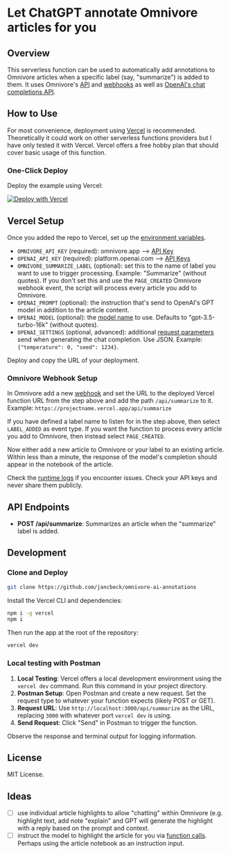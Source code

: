 # Let ChatGPT annotate Omnivore articles for you

## Overview

This serverless function can be used to automatically add annotations to Omnivore articles when a specific label (say, "summarize") is added to them. It uses Omnivore's [API](https://docs.omnivore.app/integrations/api.html) and [webhooks](https://docs.omnivore.app/integrations/webhooks.html) as well as [OpenAI's chat completions API](https://platform.openai.com/docs/guides/text-generation). 

## How to Use

For most convenience, deployment using [Vercel](https://vercel.com) is recommended. Theoretically it could work on other serverless functions providers but I have only tested it with Vercel. Vercel offers a free hobby plan that should cover basic usage of this function.

### One-Click Deploy

Deploy the example using Vercel:

[![Deploy with Vercel](https://vercel.com/button)](https://vercel.com/new/git/external?repository-url=https://github.com/jancbeck/omnivore-ai-annotations&project-name=omnivore-ai-annotations&repository-name=omnivore-ai-annotations)

## Vercel Setup

Once you added the repo to Vercel, set up the [environment variables](https://vercel.com/docs/projects/environment-variables).

- `OMNIVORE_API_KEY` (required): omnivore.app --> [API Key](https://omnivore.app/settings/api)
- `OPENAI_API_KEY` (required): platform.openai.com --> [API Keys](https://platform.openai.com/api-keys)
- `OMNIVORE_SUMMARIZE_LABEL` (optional): set this to the name of label you want to use to trigger processing. Example: "Summarize" (without quotes). If you don't set this and use the `PAGE_CREATED` Omnivore webhook event, the script will process every article you add to Omnivore.
- `OPENAI_PROMPT` (optional): the instruction that's send to OpenAI's GPT model in addition to the article content. 
- `OPENAI_MODEL` (optional): the [model name](https://platform.openai.com/docs/models/gpt-4-and-gpt-4-turbo) to use. Defaults to "gpt-3.5-turbo-16k" (without quotes).
- `OPENAI_SETTINGS` (optional, advanced): additional [request parameters](https://platform.openai.com/docs/api-reference/chat/create) send when generating the chat completion. Use JSON. Example: `{"temperature": 0, "seed": 1234}`.

Deploy and copy the URL of your deployment.

### Omnivore Webhook Setup

In Omnivore add a new [webhook](https://omnivore.app/settings/webhooks) and set the URL to the deployed Vercel function URL from the step above and add the path `/api/summarize` to it. Example: `https://projectname.vercel.app/api/summarize`

If you have defined a label name to listen for in the step above, then select `LABEL_ADDED` as event type. 
If you want the function to process every article you add to Omnivore, then instead select `PAGE_CREATED`.

Now either add a new article to Omnivore or your label to an existing article. Within less than a minute, the response of the model's completion should appear in the notebook of the article. 

Check the [runtime logs](https://vercel.com/docs/observability/runtime-logs) if you encounter issues. Check your API keys and never share them publicly.

## API Endpoints

- **POST /api/summarize**: Summarizes an article when the "summarize" label is added.

## Development 

### Clone and Deploy

```bash
git clone https://github.com/jancbeck/omnivore-ai-annotations
```

Install the Vercel CLI and dependencies:

```bash
npm i -g vercel
npm i
```

Then run the app at the root of the repository:

```bash
vercel dev
```

### Local testing with Postman

1. **Local Testing**: Vercel offers a local development environment using the `vercel dev` command. Run this command in your project directory.
2. **Postman Setup**: Open Postman and create a new request. Set the request type to whatever your function expects (likely POST or GET).
3. **Request URL**: Use `http://localhost:3000/api/summarize` as the URL, replacing `3000` with whatever port `vercel dev` is using.
4. **Send Request**: Click "Send" in Postman to trigger the function.

Observe the response and terminal output for logging information.

## License

MIT License.

## Ideas

- [ ] use individual article highlights to allow "chatting" within Omnivore (e.g. highlight text, add note "explain" and GPT will generate the highlight with a reply based on the prompt and context. 
- [ ] instruct the model to highlight the article for you via [function calls](https://platform.openai.com/docs/guides/function-calling). Perhaps using the article notebook as an instruction input.
